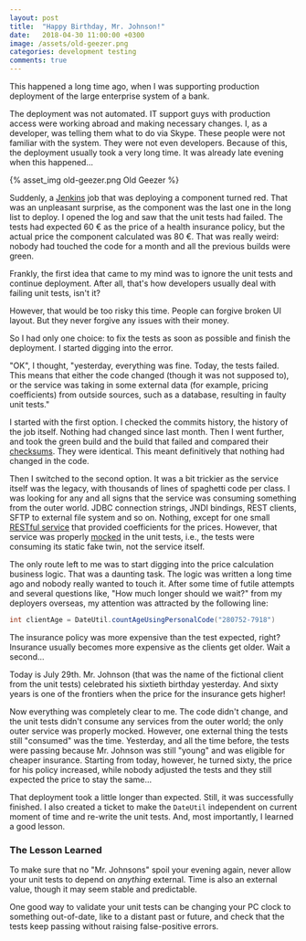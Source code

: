 ```yaml
---
layout: post
title:  "Happy Birthday, Mr. Johnson!"
date:   2018-04-30 11:00:00 +0300
image: /assets/old-geezer.png
categories: development testing
comments: true
---
```


This happened a long time ago, when I was supporting production deployment of the large enterprise system of a bank.

The deployment was not automated. IT support guys with production access were working abroad and making necessary changes. I, as a developer, was telling them what to do via Skype. These people were not familiar with the system. They were not even developers. Because of this, the deployment usually took a very long time. It was already late evening when this happened...

{% asset_img old-geezer.png Old Geezer %}

Suddenly, a [Jenkins](https://jenkins.io) job that was deploying a component turned red. That was an unpleasant surprise, as the component was the last one in the long list to deploy. I opened the log and saw that the unit tests had failed. The tests had expected 60 € as the price of a health insurance policy, but the actual price the component calculated was 80 €. That was really weird: nobody had touched the code for a month and all the previous builds were green.

Frankly, the first idea that came to my mind was to ignore the unit tests and continue deployment. After all, that's how developers usually deal with failing unit tests, isn't it?

However, that would be too risky this time. People can forgive broken UI layout. But they never forgive any issues with their money.

So I had only one choice: to fix the tests as soon as possible and finish the deployment. I started digging into the error.

"OK", I thought, "yesterday, everything was fine. Today, the tests failed. This means that either the code changed (though it was not supposed to), or the service was taking in some external data (for example, pricing coefficients) from outside sources, such as a database, resulting in faulty unit tests."

I started with the first option. I checked the commits history, the history of the job itself. Nothing had changed since last month. Then I went further, and took the green build and the build that failed and compared their [checksums](https://en.wikipedia.org/wiki/Sha1sum). They were identical. This meant definitively that nothing had changed in the code.

Then I switched to the second option. It was a bit trickier as the service itself was the legacy, with thousands of lines of spaghetti code per class. I was looking for any and all signs that the service was consuming something from the outer world. JDBC connection strings, JNDI bindings, REST clients, SFTP to external file system and so on. Nothing, except for one small [RESTful service](https://en.wikipedia.org/wiki/Representational_state_transfer) that provided coefficients for the prices. However, that service was properly [mocked](https://en.wikipedia.org/wiki/Mock_object) in the unit tests, i.e., the tests were consuming its static fake twin, not the service itself.

The only route left to me was to start digging into the price calculation business logic. That was a daunting task. The logic was written a long time ago and nobody really wanted to touch it. After some time of futile attempts and several questions like, "How much longer should we wait?" from my deployers overseas, my attention was attracted by the following line:

```java
int clientAge = DateUtil.countAgeUsingPersonalCode("280752-7918")
```

The insurance policy was more expensive than the test expected, right? Insurance usually becomes more expensive as the clients get older. Wait a second...

Today is July 29th. Mr. Johnson (that was the name of the fictional client from the unit tests) celebrated his sixtieth birthday yesterday. And sixty years is one of the frontiers when the price for the insurance gets higher!

Now everything was completely clear to me. The code didn't change, and the unit tests didn't consume any services from the outer world; the only outer service was properly mocked. However, one external thing the tests still "consumed" was the time. Yesterday, and all the time before, the tests were passing because Mr. Johnson was still "young" and was eligible for cheaper insurance. Starting from today, however, he turned sixty, the price for his policy increased, while nobody adjusted the tests and they still expected the price to stay the same...

That deployment took a little longer than expected. Still, it was successfully finished. I also created a ticket to make the `DateUtil` independent on current moment of time and re-write the unit tests. And, most importantly, I learned a good lesson.

### The Lesson Learned

To make sure that no "Mr. Johnsons" spoil your evening again, never allow your unit tests to depend on _anything_ external. Time is also an external value, though it may seem stable and predictable.

One good way to validate your unit tests can be changing your PC clock to something out-of-date, like to a distant past or future, and check that the tests keep passing without raising false-positive errors.
